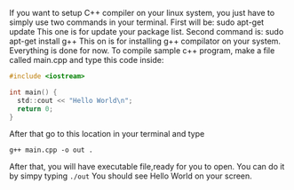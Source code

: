 If you want to setup C++ compiler on your linux system, you just have to simply use two commands in your terminal.
First will be: sudo apt-get update This one is for update your package list.
Second command is: sudo apt-get install g++ This on is for installing g++ compilator on your system.
Everything is done for now. To compile sample c++ program, make a file called main.cpp and type this code inside:

```c
#include <iostream>

int main() {
  std::cout << "Hello World\n";
  return 0;
}

```

After that go to this location in your terminal and type 

```
g++ main.cpp -o out .
```

After that, you will have executable file,ready for you to open.
You can do it by simpy typing `./out` 
You should see Hello World on your screen.
